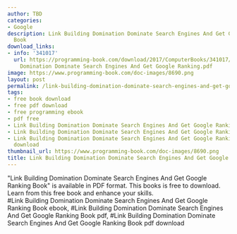 ```yaml
---
author: TBD
categories:
- Google
description: Link Building Domination Dominate Search Engines And Get Google Ranking
  Book
download_links:
- info: '341017'
  url: https://programming-book.com/download/2017/ComputerBooks/341017/Link Building
    Domination Dominate Search Engines And Get Google Ranking.pdf
image: https://www.programming-book.com/doc-images/8690.png
layout: post
permalink: /link-building-domination-dominate-search-engines-and-get-google-ranking-book.html
tags:
- free book download
- free pdf download
- free programming ebook
- pdf free
- Link Building Domination Dominate Search Engines And Get Google Ranking Book ebook
- Link Building Domination Dominate Search Engines And Get Google Ranking Book pdf
- Link Building Domination Dominate Search Engines And Get Google Ranking Book pdf
  download
thumbnail_url: https://www.programming-book.com/doc-images/8690.png
title: Link Building Domination Dominate Search Engines And Get Google Ranking Book
---
```


 
<div class="item-desc text-justify">
  "Link Building Domination Dominate Search Engines And Get Google Ranking Book" is available in PDF format. This books is free to download. Learn from this free book and enhance your skills.
  <br>
  #Link Building Domination Dominate Search Engines And Get Google Ranking Book ebook, #Link Building Domination Dominate Search Engines And Get Google Ranking Book pdf, #Link Building Domination Dominate Search Engines And Get Google Ranking Book pdf download
</div>